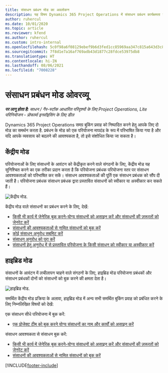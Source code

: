 ```yaml
---
title: संसाधन प्रबंधन मोड का अवलोकन
description: यह विषय Dynamics 365 Project Operations में संसाधन प्रबंधन कार्यक्षमता के बारे में जानकारी प्रदान करता है.
author: ruhercul
ms.date: 10/01/2020
ms.topic: article
ms.reviewer: kfend
ms.author: ruhercul
ms.custom: intro-internal
ms.openlocfilehash: 5c0f98a6f08129ebef9b6d3fed1cc85969aa347c815a643d3c8dd639b42c0e8c
ms.sourcegitcommit: 7f8d1e7a16af769adb43d1877c28fdce53975db8
ms.translationtype: HT
ms.contentlocale: hi-IN
ms.lasthandoff: 08/06/2021
ms.locfileid: "7008228"
---
```

# <a name="resource-management-modes-overview"></a>संसाधन प्रबंधन मोड ओवरव्यू

_**पर लागू होता है:** साधन / गैर-स्टॉक आधारित परिदृश्यों के लिए Project Operations, Lite परिनियोजन - प्रोफार्मा इनवॉइसिंग के लिए डील_


Dynamics 365 Project Operations समग्र बुकिंग प्रवाह को निष्पादित करने हेतु आपके लिए दो मोड का समर्थन करता है. प्रबंधन के मोड को एक परियोजना मापदंड के रूप में परिभाषित किया गया है और यदि आपके व्यवसाय को बदलने की आवश्यकता है, तो इसे संशोधित किया जा सकता है।    

## <a name="central-mode"></a>केंद्रीय मोड
परियोजनाओं के लिए संसाधनों के आवंटन को केंद्रीकृत करने वाले संगठनों के लिए, केंद्रीय मोड यह सुनिश्चित करने का एक तरीका प्रदान करता है कि परियोजना प्रबंधक परियोजना स्तर पर संसाधन आवश्यकताओं को परिभाषित कर सकें। संसाधन आवश्यकताओं की पूर्ति एक संसाधन प्रबंधक को सौंप दी जाती है। परियोजना प्रबंधक संसाधन प्रबंधक द्वारा प्रस्तावित संसाधनों को स्वीकार या अस्वीकार कर सकते हैं।

![केंद्रीय मोड.](./media/resource-management-central.png)

केंद्रीय मोड वाले संसाधनों का प्रबंधन करने के लिए, देखें:

- [किसी भी कार्य में जेनेरिक बुक करने-योग्य संसाधनों को असाइन करें और संसाधनों की ज़रूरतों को जेनरेट करें](/dynamics365/project-service/assign-generic-bookable-resource)
- [संसाधनों की आवश्यकताओं से नामित संसाधनों को बुक करें](/dynamics365/project-service/book-named-resource)
- [कोई संसाधन अनुरोध सबमिट करें](/dynamics365/project-service/submit-resource-request)
- [संसाधन अनुरोध को पूरा करें](/dynamics365/project-service/resource-management-fulfill-requests)
- [संसाधनों हेतु अनुरोध में से प्रस्तावित परियोजना के किसी संसाधन को स्वीकार या अस्वीकार करें](/dynamics365/project-service/accept-reject-proposed-resource)

## <a name="hybrid-mode"></a>हाइब्रिड मोड
संसाधनों के आवंटन में लचीलापन चाहने वाले संगठनों के लिए, हाइब्रिड मोड परियोजना प्रबंधकों और संसाधन प्रबंधकों दोनों को संसाधनों को बुक करने की क्षमता देता है।

![हाइब्रिड मोड.](./media/resource-management-hybrid.png)

समर्थित केंद्रीय मोड प्रक्रिया के अलावा, हाइब्रिड मोड में अन्य सभी समर्थित बुकिंग प्रवाह को प्रबंधित करने के लिए निम्नलिखित विषयों को देखें:

एक संसाधन सीधे परियोजना में बुक करें:
- [एक प्रोजेक्ट टीम को बुक करने योग्य संसाधनों का नाम और कार्यों को असाइन करें](/dynamics365/project-service/assign-named-bookable-resource)

संसाधन आवश्यकता से संसाधन बुक करें:
- [किसी भी कार्य में जेनेरिक बुक करने-योग्य संसाधनों को असाइन करें और संसाधनों की ज़रूरतों को जेनरेट करें](/dynamics365/project-service/assign-generic-bookable-resource)
- [संसाधनों की आवश्यकताओं से नामित संसाधनों को बुक करें](/dynamics365/project-service/book-named-resource)


[!INCLUDE[footer-include](../includes/footer-banner.md)]